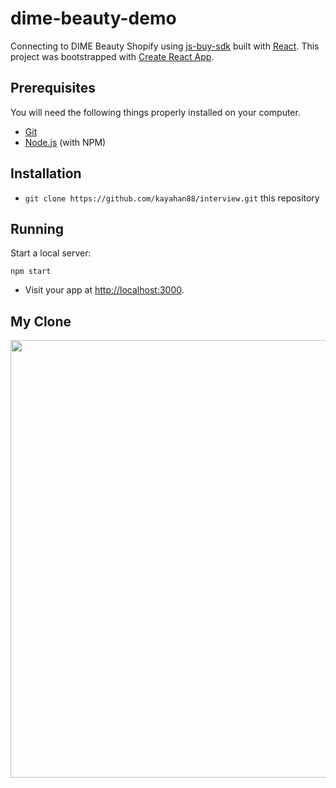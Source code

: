 # dime-beauty-demo

Connecting to DIME Beauty Shopify using [js-buy-sdk](https://github.com/Shopify/js-buy-sdk) built with [React](https://facebook.github.io/react/). This project was bootstrapped with [Create React App](https://github.com/facebookincubator/create-react-app).

## Prerequisites

You will need the following things properly installed on your computer.

* [Git](https://git-scm.com/)
* [Node.js](https://nodejs.org/) (with NPM)

## Installation

* `git clone https://github.com/kayahan88/interview.git` this repository

## Running

Start a local server:

```
npm start
```

* Visit your app at [http://localhost:3000](http://localhost:3000).

## My Clone

<img src="https://i.postimg.cc/2jvbm4N5/Screen-Shot-2022-11-03-at-4-38-53-AM.png" width="700" />
